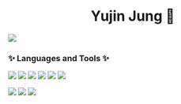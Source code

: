 <name>
  <h1 align="center">Yujin Jung 🤗</h1>
</name>

<a size=100px href="https://hits.seeyoufarm.com"><img src="https://hits.seeyoufarm.com/api/count/incr/badge.svg?url=https%3A%2F%2Fgithub.com%2Fjjungyujin&count_bg=%23E9AFAF&title_bg=%23706E6E&icon=github.svg&icon_color=%23DFB0B0&title=hits&edge_flat=false"/></a>             

<div>
  <h3>✨ Languages and Tools ✨</h3>
  <p id='languages'>
    <img src="https://img.shields.io/badge/Python-000000?style=round-square&logo=Python&logoColor=blue"/>
    <img src="https://img.shields.io/badge/HTML-000000?style=round-square&logo=HTML5&logoColor=red"/>
    <img src="https://img.shields.io/badge/CSS-000000?style=round-square&logo=css3&logoColor=blue"/>
    <img src="https://img.shields.io/badge/JavaScript-000000?style=round-square&logo=JavaScript&logoColor=yellow"/>
    <img src="https://img.shields.io/badge/Vue.js-000000?style=round-square&logo=Vue.js&logoColor=bluegreen"/>
    <img src="https://img.shields.io/badge/Node.js-000000?style=round-square&logo=Node.js&logoColor=bluegreen"/>
  </p>
  <p id='tools'>
    <img src="https://img.shields.io/badge/GitHub-000000?style=round-square&logo=GitHub&logoColor=bluegreen"/>
    <img src="https://img.shields.io/badge/Visual Studio Code-000000?style=round-square&logo=Visual Studio Code&logoColor=007ACC"/>
    <img src="https://img.shields.io/badge/Bootstrap-000000?style=round-square&logo=Bootstrap&logoColor=7952B3"/>
  </p>
</div>
